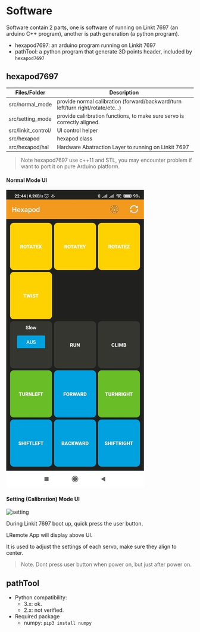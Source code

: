 # Software

Software contain 2 parts, one is software of running on Linkt 7697 (an arduino C++ program), another is path generation (a python program).

* hexapod7697: an arduino program running on Linkit 7697
* pathTool: a python program that generate 3D points header, included by `hexapod7697`

## hexapod7697

Files/Folder | Description |
------------ | ----------- |
src/normal_mode | provide normal calibration (forward/backward/turn left/turn right/rotate/etc...) |
src/setting_mode | provide calirbration functions, to make sure servo is correctly aligned. |
src/linkit_control/ | UI control helper |
src/hexapod | hexapod class |
src/hexapod/hal | Hardware Abatraction Layer to running on Linkit 7697 |

> Note hexapod7697 use c++11 and STL, you may encounter problem if want to port it on pure Arduino platform.

#### Normal Mode UI

![normal](files/normal_mode.jpg)


#### Setting (Calibration) Mode UI

![setting](files/setting_mode.png)

During Linkit 7697 boot up, quick press the user button. 

LRemote App will display above UI.

It is used to adjust the settings of each servo, make sure they align to center.

> Note. Dont press user button when power on, but just after power on.

## pathTool

* Python compatibility:
    * 3.x: ok.
    * 2.x: not verified. 
* Required package
    * numpy: `pip3 install numpy`




